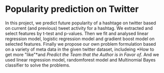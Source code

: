# Popularity prediction on Twitter

In this project, we predict future popularity of a hashtage on twitter based on current (and previous) tweet activity for a hashtag.
We extracted and select features by t-test and p-values. Then we fit and analysed linear regression model, logistic regression model 
and gradient boost model on selected features. Finally we propose our own problem formulation based on a variety of meta data in the given twitter dataset, includeing *How to get more "like"*and *Predict the Team that the Author is in Favor of*. And we used linear regression model, randomforest model and Multinomial Bayes classifier to solve the problems.
